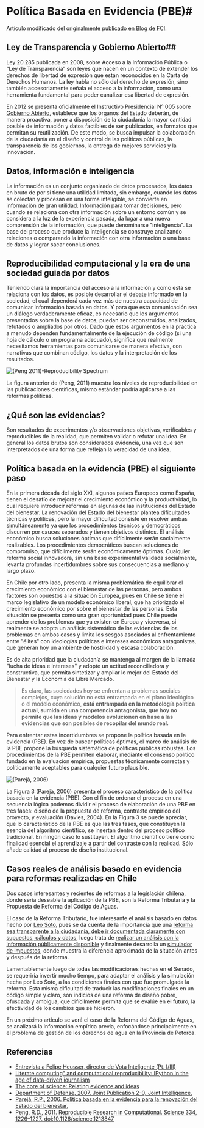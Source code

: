# Política Basada en Evidencia (PBE)#

Artículo modificado del [originalmente publicado en Blog de FCI](http://blog.ciudadanointeligente.org/post/100835674134/politica-basada-en-evidencia-pt-i "PBE"). 

## Ley de Transparencia y Gobierno Abierto##
Ley 20.285 publicada en 2008, sobre Acceso a la Información Pública o “Ley de Transparencia” son leyes que nacen en un contexto de extender los derechos de libertad de expresión que están reconocidos en la Carta de Derechos Humanos. La ley habla no sólo del derecho de expresión, sino también accesoriamente señala el acceso a la información, como una herramienta fundamental para poder canalizar esa libertad de expresión.

En 2012 se presenta oficialmente el Instructivo Presidencial N° 005 sobre [Gobierno Abierto](http://www.gobiernoabierto.gob.cl/), establece que los órganos del Estado deberán, de manera proactiva, poner a disposición de la ciudadanía la mayor cantidad posible de información y datos factibles de ser publicados, en formatos que permitan su reutilización. De este modo, se busca impulsar la colaboración de la ciudadanía en el diseño y control de las políticas públicas, la transparencia de los gobiernos, la entrega de mejores servicios y la innovación.

## Datos, información e inteligencia ##
La información es un conjunto organizado de datos procesados, los datos en bruto de por sí tiene una utilidad limitada, sin embargo, cuando los datos se colectan y procesan en una forma inteligible, se convierte en información de gran utilidad. Información para tomar decisiones, pero cuando se relaciona con otra información sobre un entorno común y se considera a la luz de la experiencia pasada, da lugar a una nueva comprensión de la información, que puede denominarse "inteligencia".
La base del proceso que produce la inteligencia se construye analizando relaciones o comparando la información con otra información o una base de datos y lograr sacar conclusiones.

## Reproducibilidad computacional y la era de una sociedad guiada por datos ##
Teniendo clara la importancia del acceso a la información y como esta se relaciona con los datos, es posible desarrollar el debate informado en la sociedad, el cual dependerá cada vez más de nuestra capacidad de comunicar información basada en datos. Y para que esta comunicación sea un diálogo verdaderamente eficaz, es necesario que los argumentos presentados sobre la base de datos, puedan ser deconstruidos, analizados, refutados o ampliados por otros. Dado que estos argumentos en la práctica a menudo dependen fundamentalmente de la ejecución de código (si una hoja de cálculo o un programa adecuado), significa que realmente necesitamos herramientas para comunicarse de manera efectiva, con narrativas que combinan código, los datos y la interpretación de los resultados.

![(Peng 2011)-Reproducibility Spectrum](https://lh3.googleusercontent.com/-FKr35NwO_PM/VDygb3HNu-I/AAAAAAAAAww/DF_fecm0qmU/w829-h262-no/Reproducibility%2BSpectrum.png)

La figura anterior de (Peng, 2011) muestra los niveles de reproducibilidad en las publicaciones científicas, mismo estándar podría aplicarse a las reformas políticas.

## ¿Qué son las evidencias? ##
Son resultados de experimentos y/o observaciones objetivas, verificables y reproducibles de la realidad, que permiten validar o refutar una idea. En general los datos brutos son considerados evidencia, una vez que son interpretados de una forma que reflejan la veracidad de una idea.

## Política basada en la evidencia (PBE) el siguiente paso ##
En la primera década del siglo XXI, algunos países Europeos como España, tienen el desafío de mejorar el crecimiento económico y la productividad, lo cual requiere introducir reformas en algunas de las instituciones del Estado del bienestar. La renovación del Estado del bienestar plantea dificultades técnicas y políticas, pero la mayor dificultad consiste en resolver ambas simultáneamente ya que los procedimientos técnicos y democráticos discurren por cauces separados y tienen objetivos distintos. El análisis económico busca soluciones óptimas que difícilmente serán socialmente realizables. Los procedimientos democráticos buscan soluciones de compromiso, que difícilmente serán económicamente óptimas. Cualquier reforma social innovadora, sin una base experimental validada socialmente, levanta profundas incertidumbres sobre sus consecuencias a mediano y largo plazo.

En Chile por otro lado, presenta la misma problemática de equilibrar el crecimiento económico con el bienestar de las personas, pero ambos factores son opuestos a la situación Europea, pues en Chile se tiene el marco legislativo de un modelo económico liberal, que ha priorizado el crecimiento económico por sobre el bienestar de las personas. Esta situación se presenta como una gran oportunidad pues Chile puede aprender de los problemas que ya existen en Europa y viceversa, si realmente se adopta un análisis sistemático de las evidencias de los problemas en ambos casos y limita los sesgos asociados al enfrentamiento entre "élites" con ideologías políticas e intereses económicos antagonistas, que generan hoy un ambiente de hostilidad y escasa colaboración.

Es de alta prioridad que la ciudadanía se mantenga al margen de la llamada "lucha de ideas e intereses" y adopte un actitud reconciliadora y constructiva, que permita sintetizar y ampliar lo mejor del Estado del Bienestar y la Economía de Libre Mercado.

> Es claro, las sociedades hoy se enfrentan a problemas sociales complejos, cuya solución no está entrampada en el plano ideológico o el modelo económico, **está entrampada en la metodología política actual, sumida en una competencia antagonista, que hoy no permite que las ideas y modelos evolucionen en base a las evidencias que son posibles de recopilar del mundo real.**

Para enfrentar estas incertidumbres se propone la política basada en la evidencia (PBE). En vez de buscar políticas óptimas, el marco de análisis de la PBE propone la búsqueda sistemática de políticas públicas robustas. Los procedimientos de la PBE permiten elaborar, mediante el consenso político fundado en la evaluación empírica, propuestas técnicamente correctas y políticamente aceptables para cualquier futuro plausible. 

![(Parejà, 2006)](https://lh3.googleusercontent.com/-f_nPPDrMBxw/VDygZWC_wzI/AAAAAAAAAwo/CUBHl1xAkdM/w933-h587-no/PBE_proceso.png)

La Figura 3 (Parejà, 2006) presenta el proceso característico de la política basada en la evidencia (PBE). Con el fin de ordenar el proceso en una secuencia lógica podemos dividir el proceso de elaboración de una PBE en tres fases: diseño de la propuesta de reforma, contraste empírico del proyecto, y evaluación (Davies, 2004). En la Figura 3 se puede apreciar, que lo característico de la PBE es que las tres fases, que constituyen la esencia del algoritmo científico, se insertan dentro del proceso político tradicional. En ningún caso lo sustituyen. El algoritmo científico tiene como finalidad esencial el aprendizaje a partir del contraste con la realidad. Sólo añade calidad al proceso de diseño institucional.

## Casos reales de análisis basado en evidencia para reformas realizadas en Chile ##
Dos casos interesantes y recientes de reformas a la legislación chilena, donde sería deseable la aplicación de la PBE, son la Reforma Tributaria y la Propuesta de Reforma del Código de Aguas.

El caso de la Reforma Tributario, fue interesante el análisis basado en datos hecho por [Leo Soto](http://about.me/leo.soto), pues se da cuenta de la importancia que una [reforma sea transparente a la ciudadanía, debe ir documentada claramente con supuestos, cálculos y datos](http://arreglandoelmundo.leosoto.com/los-expertos-y-su-falta-de-transparencia/), luego trata de [realizar un análisis con la información públicamente disponible](http://arreglandoelmundo.leosoto.com/si-no-es-el-fut-entonces-que/) y finalmente desarrolla un [simulador de impuestos](http://continuum.cl/simulador-impuestos/), donde muestra la diferencia aproximada de la situación antes y después de la reforma.

Lamentablemente luego de todas las modificaciones hechas en el Senado, se requeriría invertir mucho tiempo, para adaptar el análisis y la simulación hecha por Leo Soto, a las condiciones finales con que fue promulgada la reforma. Esta misma dificultad de traducir las modificaciones finales en un código simple y claro, son indicios de una reforma de diseño pobre, ofuscada y ambigua, que difícilmente permita que se evalúe en el futuro, la efectividad de los cambios que se hicieron.

En un próximo artículo se verá el caso de la Reforma del Código de Aguas, se analizará la información empírica previa, enfocándose principalmente en el problema de gestión de los derechos de agua en la Provincia de Petorca.

## Referencias ##

- [Entrevista a Felipe Heusser, director de Vota Inteligente (Pt. I/III)](http://www.betazeta.com/irock/chw/post/entrevista-a-felipe-heusser-director-de-vota-inteligente-pt-iiii/)
- [Literate computing" and computational reproducibility: IPython in the age of data-driven journalism](http://blog.fperez.org/2013/04/literate-computing-and-computational.html)
- [The core of science: Relating evidence and ideas](http://http://undsci.berkeley.edu/article/coreofscience_01)
- [Department of Defense, 2007. Joint Publication 2-0, Joint Intelligence.](http://http://www.dtic.mil/doctrine/new_pubs/jp2_0.pdf)
- [Parejà, R.P., 2006. Política basada en la evidencia para la renovación del Estado del bienestar.](http://dialnet.unirioja.es/servlet/articulo?codigo=3135981)
- [Peng, R.D., 2011. Reproducible Research in Computational. Science 334, 1226–1227. doi:10.1126/science.1213847](http://www.sciencemag.org/content/334/6060/1226)



